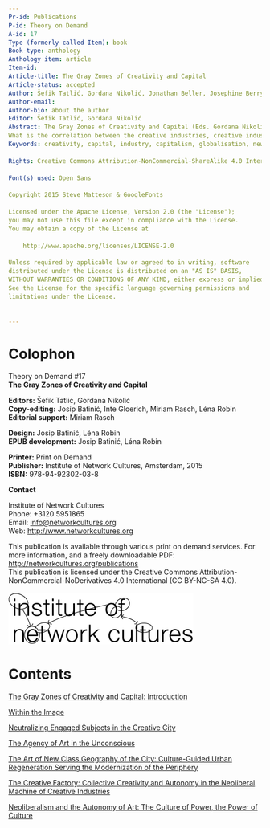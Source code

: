 ```yaml
---
Pr-id: Publications   
P-id: Theory on Demand  
A-id: 17  
Type (formerly called Item): book  
Book-type: anthology  
Anthology item: article  
Item-id:   
Article-title: The Gray Zones of Creativity and Capital  
Article-status: accepted  
Author: Šefik Tatlić, Gordana Nikolić, Jonathan Beller, Josephine Berry Slater, Marc James Léger, Ana Vilenica, Sandi Abram, Irmgard Emmelheinz
Author-email:    
Author-bio: about the author     
Editor: Šefik Tatlić, Gordana Nikolić
Abstract: The Gray Zones of Creativity and Capital (Eds. Gordana Nikolić and Šefik Tatlić) consists of works from a diverse range of authors from around the globe. The collection brings together six essays that offer a critique of the relationship between the creative industries and capital.
What is the correlation between the creative industries, creative industry policies as a global phenomenon and their connection with the new media paradigm? How can the phenomenon be critiqued in the context of the actual, neoliberal, flexible regime of reproduction of capital? This publication treats ‘the networked world’ — its democracies, cognitivities, attention and culture — as a domain wherein forms of the reproduction of capitalism are reorganized and ‘modernized’.
Keywords: creativity, capital, industry, capitalism, globalisation, new media, neoliberal, politics, network, democracy, culture, modernity, hierarchy, exploitation, society, economy, imperalism, colonialism, empire, power, system, gentrification, post-modernism 
  
Rights: Creative Commons Attribution-NonCommercial-ShareAlike 4.0 International (CC-BY-NC-SA 4.0)

Font(s) used: Open Sans

Copyright 2015 Steve Matteson & GoogleFonts

Licensed under the Apache License, Version 2.0 (the "License");
you may not use this file except in compliance with the License.
You may obtain a copy of the License at

    http://www.apache.org/licenses/LICENSE-2.0

Unless required by applicable law or agreed to in writing, software
distributed under the License is distributed on an "AS IS" BASIS,
WITHOUT WARRANTIES OR CONDITIONS OF ANY KIND, either express or implied.
See the License for the specific language governing permissions and
limitations under the License.


---
```



# Colophon

Theory on Demand #17  
**The Gray Zones of Creativity and Capital**


**Editors:** Šefik Tatlić, Gordana Nikolić<br/>
**Copy-editing:**  Josip Batinić, Inte Gloerich, Miriam Rasch, Léna Robin<br/>
**Editorial support:** Miriam Rasch<br/>

**Design:** Josip Batinić, Léna Robin
<br/>
**EPUB development:** Josip Batinić, Léna Robin
<br/> 

**Printer:** Print on Demand<br/>
**Publisher:** Institute of Network Cultures, Amsterdam, 2015<br/>
**ISBN:** 978-94-92302-03-8<br/> 


**Contact**

Institute of Network Cultures<br/> 
Phone: +3120 5951865<br/>
Email: info@networkcultures.org<br/>
Web: <http://www.networkcultures.org><br/>

This publication is available through various print on demand services.
For more information, and a freely downloadable PDF:
<http://networkcultures.org/publications><br/>
This publication is licensed under the Creative Commons Attribution-NonCommercial-NoDerivatives 4.0 International (CC BY-NC-SA 4.0).<br/><br/>
![](imgs/INC-logo.png)


# Contents

<a href="ch003.xhtml">The Gray Zones of Creativity and Capital: Introduction</a><br/>

<a href="ch004.xhtml">Within the Image</a><br/>

<a href="ch005.xhtml">Neutralizing Engaged Subjects in the Creative City</a><br/>

<a href="ch006.xhtml">The Agency of Art in the Unconscious</a><br/>

<a href="ch007.xhtml">The Art of New Class Geography of the City: Culture-Guided
Urban Regeneration Serving the Modernization of the Periphery</a><br/>

<a href="ch008.xhtml">The Creative Factory: Collective Creativity and Autonomy
in the Neoliberal Machine of Creative Industries</a><br/>

<a href="ch009.xhtml">Neoliberalism and the Autonomy of Art:
The Culture of Power, the Power of Culture	</a><br/>
<br/>


